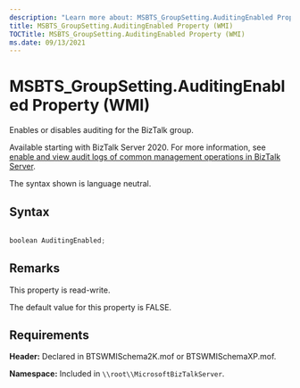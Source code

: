 ```yaml
---
description: "Learn more about: MSBTS_GroupSetting.AuditingEnabled Property (WMI)"
title: MSBTS_GroupSetting.AuditingEnabled Property (WMI)
TOCTitle: MSBTS_GroupSetting.AuditingEnabled Property (WMI)
ms.date: 09/13/2021
---
```


# MSBTS\_GroupSetting.AuditingEnabled Property (WMI)

 

Enables or disables auditing for the BizTalk group. 

Available starting with BizTalk Server 2020. For more information, see [enable and view audit logs of common management operations in BizTalk Server](../biztalk/core/audit-management-operations.md).

The syntax shown is language neutral.

## Syntax

```C#
  
boolean AuditingEnabled;  
```

## Remarks

This property is read-write.

The default value for this property is FALSE.

## Requirements

**Header:** Declared in BTSWMISchema2K.mof or BTSWMISchemaXP.mof.

**Namespace:** Included in `\\root\\MicrosoftBizTalkServer`.
